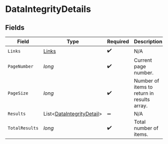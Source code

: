 # DataIntegrityDetails


## Fields

| Field                                                                   | Type                                                                    | Required                                                                | Description                                                             |
| ----------------------------------------------------------------------- | ----------------------------------------------------------------------- | ----------------------------------------------------------------------- | ----------------------------------------------------------------------- |
| `Links`                                                                 | [Links](../../Models/Shared/Links.md)                                   | :heavy_check_mark:                                                      | N/A                                                                     |
| `PageNumber`                                                            | *long*                                                                  | :heavy_check_mark:                                                      | Current page number.                                                    |
| `PageSize`                                                              | *long*                                                                  | :heavy_check_mark:                                                      | Number of items to return in results array.                             |
| `Results`                                                               | List<[DataIntegrityDetail](../../Models/Shared/DataIntegrityDetail.md)> | :heavy_minus_sign:                                                      | N/A                                                                     |
| `TotalResults`                                                          | *long*                                                                  | :heavy_check_mark:                                                      | Total number of items.                                                  |
